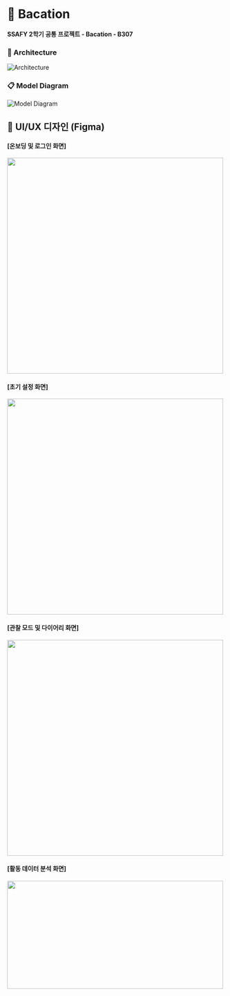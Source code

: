 # 👶 Bacation
**SSAFY 2학기 공통 프로젝트 - Bacation - B307**

### 📑 Architecture
![Architecture](https://bacation.s3.ap-northeast-2.amazonaws.com/25.png)

### 📋 Model Diagram
![Model Diagram](https://bacation.s3.ap-northeast-2.amazonaws.com/Untitled.png)

## 🎨 UI/UX 디자인 (Figma)

#### [온보딩 및 로그인 화면]
<img src="assets/초기화면.png" width="500px" height="500px"/>

#### [초기 설정 화면]
<img src="assets/초기화면2.png" width="500px" height="500px"/>

#### [관찰 모드 및 다이어리 화면]
<img src="assets/관찰_및_다이어리.png" width="500px" height="500px"/>

#### [활동 데이터 분석 화면]
<img src="assets/데이터분석.png" width="500px" height="250px"/>

